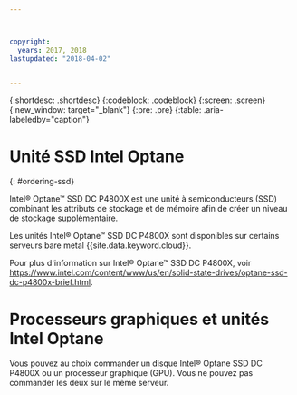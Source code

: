 ```yaml
---



copyright:
  years: 2017, 2018
lastupdated: "2018-04-02"


---
```


{:shortdesc: .shortdesc}
{:codeblock: .codeblock}
{:screen: .screen}
{:new_window: target="_blank"}
{:pre: .pre}
{:table: .aria-labeledby="caption"}

# Unité SSD Intel Optane
{: #ordering-ssd}

Intel® Optane™ SSD DC P4800X est une unité à semiconducteurs (SSD) combinant les attributs de stockage et de mémoire afin de créer un niveau de stockage supplémentaire.

Les unités Intel® Optane™ SSD DC P4800X sont disponibles sur certains serveurs bare metal {{site.data.keyword.cloud}}.

Pour plus d'information sur Intel® Optane™ SSD DC P4800X, voir https://www.intel.com/content/www/us/en/solid-state-drives/optane-ssd-dc-p4800x-brief.html.

# Processeurs graphiques et unités Intel Optane

Vous pouvez au choix commander un disque Intel® Optane SSD DC P4800X ou un processeur graphique (GPU). Vous ne pouvez pas commander les deux sur le même serveur. 
